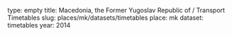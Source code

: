 type: empty
title: Macedonia, the Former Yugoslav Republic of / Transport Timetables
slug: places/mk/datasets/timetables
place: mk
dataset: timetables
year: 2014
